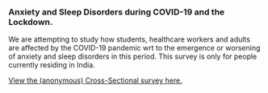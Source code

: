 ### Anxiety and Sleep Disorders during COVID-19 and the Lockdown. 


We are attempting to study how students, healthcare workers and adults are affected by the COVID-19 pandemic wrt to the emergence or worsening of anxiety and sleep disorders in this period. This survey is only for people currently residing in India.

[View the (anonymous) Cross-Sectional survey here.](https://docs.google.com/forms/d/e/1FAIpQLSdVPvwLUbPVP9MLLnWh8fXDXI0of2ekBaeYU2u8cJKjDLIpYw/viewform?usp=sf_link)
